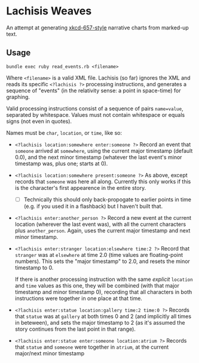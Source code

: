 # Lachisis Weaves

An attempt at generating [xkcd-657-style](https://xkcd.com/657/) narrative
charts from marked-up text.

## Usage

```shell
bundle exec ruby read_events.rb <filename>
```

Where `<filename>` is a valid XML file. Lachisis (so far) ignores the XML and
reads its specific `<?lachisis ?>` processing instructions, and generates a
sequence of "events" (in the relativity sense: a point in space-time) for
graphing.

Valid processing instructions consist of a sequence of pairs `name=value`,
separated by whitespace. Values must not contain whitespace or
equals signs (not even in quotes).

Names must be `char`, `location`, or `time`, like so:

* `<?lachisis location:somewhere enter:someone ?>` Record an event that `someone`
  arrived at `somewhere`, using the current major timestamp (default 0.0),
  and the next minor timestamp (whatever the last event's minor timestamp
  was, plus one; starts at 0).

* `<?lachisis location:somewhere present:someone ?>` As above, except records
    that `someone` was here all along. Currently this only works if this is the character's
    first appearence in the entire story.

    * [ ] Technically this should only back-propogate to earlier points in time (e.g. if
          you used it in a flashback) but I haven't built that.

* `<?lachisis enter:another_person ?>` Record a new event at the current location
  (wherever the last event was), with all the current characters plus
  `another_person`. Again, uses the current major timestamp and next minor
  timestamp.

* `<?lachisis enter:stranger location:elsewhere time:2 ?>` Record that `stranger`
  was at `elsewhere` at time 2.0 (time values are floating-point numbers). This
  sets the "major timestamp" to 2.0, and resets the minor timestamp to 0.

  If there is another processing instruction with the same _explicit_ `location`
  and `time` values as this one, they will be combined (with that major
  timestamp and minor timestamp 0), recording that all characters in both
  instructions were together in one place at that time.

* `<?lachisis enter:statue location:gallery time:2 time:0 ?>` Records that
  `statue` was at `gallery` at both times 0 and 2 (and implicitly all times
   in beteween), and sets the major timestamp to 2 (as it's assumed the story
   continues from the last point in that range).

* `<?lachisis enter:statue enter:someone location:atrium ?>` Records that
  `statue` and `someone` were together in `atrium`, at the current
  major/next minor timestamp
